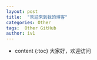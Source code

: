 ```yaml
---
layout: post
title:  "欢迎来到我的博客"
categories: Other
tags:  Other GitHub
author: iv1
---
```


* content
{:toc}
大家好，欢迎访问